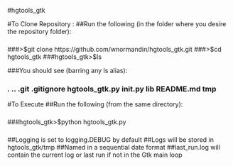 #hgtools_gtk

#To Clone Repository :
##Run the following (in the folder where you desire the repository folder):
### 
###>$git clone https://github.com/wnormandin/hgtools_gtk.git
###>$cd hgtools_gtk
###hgtools_gtk>$ls

###You should see (barring any ls alias):
### 
### .  ..  .git  .gitignore  hgtools_gtk.py  __init__.py  lib  README.md  tmp

#To Execute
##Run the following (from the same directory):
### 
###hgtools_gtk>$python hgtools_gtk.py
### 
### 
##Logging is set to logging.DEBUG by default
##Logs will be stored in hgtools_gtk/tmp
##Named in a sequential date format
##last_run.log will contain the current log or last run if not in the Gtk main loop


